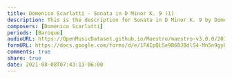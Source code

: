 ```yaml
---
title: Domenico Scarlatti - Sonata in D Minor K. 9 (1)
description: This is the description for Sonata in D Minor K. 9 by Domenico Scarlatti
composers: [Domenico Scarlatti]
periods: [Baroque]
audioURL: https://OpenMusicDataset.github.io/Maestro/maestro-v3.0.0/2014/MIDI-UNPROCESSED_11-13_R1_2014_MID--AUDIO_11_R1_2014_wav--1.midi
formURL: https://docs.google.com/forms/d/e/1FAIpQLSe9B6BJBdlS4-Mn5n9gy8fGx7xc2Hn9JccWs0tysMwNaTWfug/viewform
comments: true
share: true
date: 2021-08-08T07:43:13-06:00
---
```

